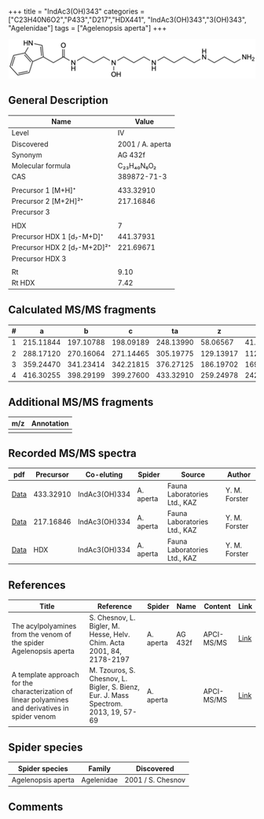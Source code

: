 +++
title = "IndAc3(OH)343"
categories = ["C23H40N6O2","P433","D217","HDX441",
"IndAc3(OH)343","3(OH)343",
"Agelenidae"]
tags = ["Agelenopsis aperta"]
+++

![](/img/IndAc3(OH)343.png)

## General Description

| Name                        | Value            |
|-----------------------------|------------------|
| Level                       | IV               |
| Discovered                  | 2001 / A. aperta |
| Synonym                     | AG 432f          |
| Molecular formula           | C₂₃H₄₀N₆O₂       |
| CAS                         | 389872-71-3      |
|                             |                  |
| Precursor 1 [M+H]⁺          | 433.32910        |
| Precursor 2 [M+2H]²⁺        | 217.16846        |
| Precursor 3                 |                  |
|                             |                  |
| HDX                         | 7                |
| Precursor HDX 1 [d₇-M+D]⁺   | 441.37931        |
| Precursor HDX 2 [d₇-M+2D]²⁺ | 221.69671        |
| Precursor HDX 3             |                  |
|                             |                  |
| Rt                          | 9.10             |
| Rt HDX                      | 7.42             |

## Calculated MS/MS fragments

| # | a         | b         | c         | ta        | z         | y         | tz        |
|---|-----------|-----------|-----------|-----------|-----------|-----------|-----------|
| 1 | 215.11844 | 197.10788 | 198.09189 | 248.13990 | 58.06567  | 41.03912  | 75.09222  |
| 2 | 288.17120 | 270.16064 | 271.14465 | 305.19775 | 129.13917 | 112.11262 | 146.16572 |
| 3 | 359.24470 | 341.23414 | 342.21815 | 376.27125 | 186.19702 | 169.17047 | 219.21848 |
| 4 | 416.30255 | 398.29199 | 399.27600 | 433.32910 | 259.24978 | 242.22323 | 276.27633 |

## Additional MS/MS fragments

| m/z       | Annotation |
|-----------|------------|
|           |            |

## Recorded MS/MS spectra

| pdf                                                              | Precursor | Co-eluting    | Spider    | Source                       | Author        |
|------------------------------------------------------------------|-----------|---------------|-----------|------------------------------|---------------|
| [Data](/pdf/A-aperta/433_IndAc3(OH)334_IndAc3(OH)343_Aa.pdf)     | 433.32910 | IndAc3(OH)334 | A. aperta | Fauna Laboratories Ltd., KAZ | Y. M. Forster |
| [Data](/pdf/A-aperta/433_IndAc3(OH)334_IndAc3(OH)343_Aa_2.pdf)   | 217.16846 | IndAc3(OH)334 | A. aperta | Fauna Laboratories Ltd., KAZ | Y. M. Forster |
| [Data](/pdf/A-aperta/433_IndAc3(OH)334_IndAc3(OH)343_Aa_HDX.pdf) | HDX       | IndAc3(OH)334 | A. aperta | Fauna Laboratories Ltd., KAZ | Y. M. Forster |

## References

| Title                                                                                             | Reference                                                                           | Spider    | Name    | Content    | Link                                                                                                                          |
|---------------------------------------------------------------------------------------------------|-------------------------------------------------------------------------------------|-----------|---------|------------|-------------------------------------------------------------------------------------------------------------------------------|
| The acylpolyamines from the venom of the spider Agelenopsis aperta                                | S. Chesnov, L. Bigler, M. Hesse, Helv. Chim. Acta 2001, 84, 2178-2197               | A. aperta | AG 432f | APCI-MS/MS | [Link](https://onlinelibrary.wiley.com/doi/abs/10.1002/1522-2675%2820010815%2984%3A8%3C2178%3A%3AAID-HLCA2178%3E3.0.CO%3B2-N) |
| A template approach for the characterization of linear polyamines and derivatives in spider venom | M. Tzouros, S. Chesnov, L. Bigler, S. Bienz, Eur. J. Mass Spectrom. 2013, 19, 57-69 | A. aperta |         | APCI-MS/MS | [Link](https://journals.sagepub.com/doi/10.1255/ejms.1213)                                                                    |

## Spider species

| Spider species     | Family     | Discovered        |
|--------------------|------------|-------------------|
| Agelenopsis aperta | Agelenidae | 2001 / S. Chesnov |

## Comments
